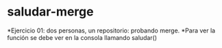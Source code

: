 # saludar-merge
*Ejercicio 01: dos personas, un repositorio: probando merge. 
*Para ver la función se debe ver en la consola llamando saludar()
